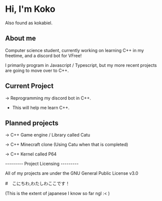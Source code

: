 # Hi, I'm Koko
Also found as kokabiel.

## About me
Computer science student, currently working on learning C++ in my freetime, and a discord bot for VFree!

I primarily program in Javascript / Typescript, but my more recent projects are going to move over to C++.

## Current Project
-> Reprogramming my discord bot in C++.
* This will help me learn C++.

## Planned projects
-> C++ Game engine / Library called Catu

-> C++ Minecraft clone (Using Catu when that is completed)

-> C++ Kernel called P64

 --------- Project Licensing ---------

All of my projects are under the GNU General Public License v3.0

#　こにちわ,わたしわここです！

(This is the extent of japanese I know so far ngl :< )
